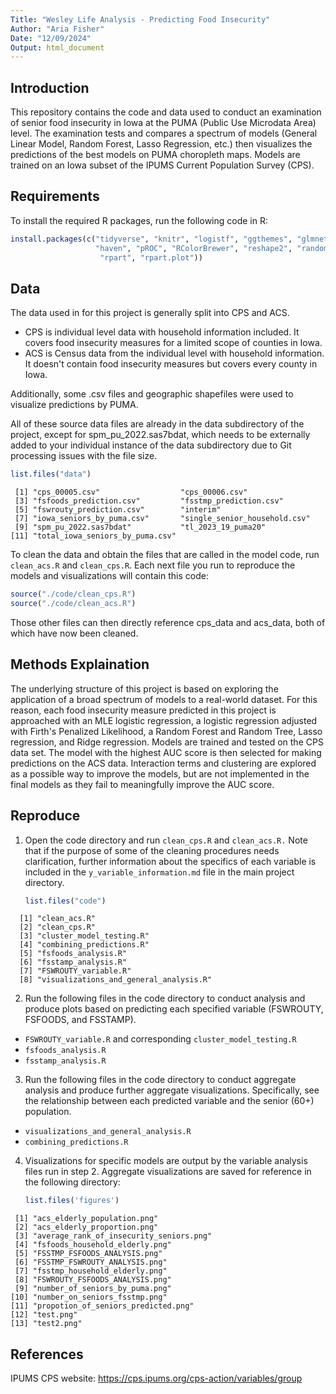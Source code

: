 ```yaml
---
Title: "Wesley Life Analysis - Predicting Food Insecurity"
Author: "Aria Fisher"
Date: "12/09/2024"
Output: html_document
---
```


## Introduction
This repository contains the code and data used to conduct an examination of senior food insecurity in Iowa at the PUMA (Public Use Microdata Area) level. The examination tests and compares a spectrum of models (General Linear Model, Random Forest, Lasso Regression, etc.) then visualizes the predictions of the best models on PUMA choropleth maps. Models are trained on an Iowa subset of the IPUMS Current Population Survey (CPS).

## Requirements
To install the required R packages, run the following code in R:


```r
install.packages(c("tidyverse", "knitr", "logistf", "ggthemes", "glmnet",
                   "haven", "pROC", "RColorBrewer", "reshape2", "randomForest", "sf",
                    "rpart", "rpart.plot"))

```

## Data

The data used in for this project is generally split into CPS and ACS.
- CPS is individual level data with household information included. It covers food insecurity measures for a limited scope of counties in Iowa.
- ACS is Census data from the individual level with household information. It doesn't contain food insecurity measures but covers every county in Iowa.

Additionally, some .csv files and geographic shapefiles were used to visualize predictions by PUMA.

All of these source data files are already in the data subdirectory of the project, except for spm_pu_2022.sas7bdat, which needs to be externally added to your individual instance of the data subdirectory due to Git processing issues with the file size.

```r
list.files("data")
```

```
 [1] "cps_00005.csv"                  "cps_00006.csv"                 
 [3] "fsfoods_prediction.csv"         "fsstmp_prediction.csv"         
 [5] "fswrouty_prediction.csv"        "interim"                       
 [7] "iowa_seniors_by_puma.csv"       "single_senior_household.csv"   
 [9] "spm_pu_2022.sas7bdat"           "tl_2023_19_puma20"             
[11] "total_iowa_seniors_by_puma.csv"
```
To clean the data and obtain the files that are called in the model code, run `clean_acs.R` and `clean_cps.R`.
Each next file you run to reproduce the models and visualizations will contain this code:

```r
source("./code/clean_cps.R")
source("./code/clean_acs.R")
```
Those other files can then directly reference cps_data and acs_data, both of which have now been cleaned.

## Methods Explaination
The underlying structure of this project is based on exploring the application of a broad spectrum of models to a real-world dataset. For this reason, each food insecurity measure predicted in this project is approached with an MLE logistic regression, a logistic regression adjusted with Firth's Penalized Likelihood, a Random Forest and Random Tree, Lasso regression, and Ridge regression. Models are trained and tested on the CPS data set. The model with the highest AUC score is then selected for making predictions on the ACS data. Interaction terms and clustering are explored as a possible way to improve the models, but are not implemented in the final models as they fail to meaningfully improve the AUC score.

## Reproduce
1. Open the code directory and run `clean_cps.R` and `clean_acs.R.` Note that if the purpose of some of the cleaning procedures needs clarification, further information about the specifics of each variable is included in the `y_variable_information.md` file in the main project directory.
   ```r
   list.files("code")
   ```
   
```
  [1] "clean_acs.R"                          
  [2] "clean_cps.R"                          
  [3] "cluster_model_testing.R"              
  [4] "combining_predictions.R"              
  [5] "fsfoods_analysis.R"                   
  [6] "fsstamp_analysis.R"                   
  [7] "FSWROUTY_variable.R"                  
  [8] "visualizations_and_general_analysis.R"
```
   
2. Run the following files in the code directory to conduct analysis and produce plots based on predicting each specified variable (FSWROUTY, FSFOODS, and FSSTAMP).
  * `FSWROUTY_variable.R` and corresponding `cluster_model_testing.R`
  * `fsfoods_analysis.R`
  * `fsstamp_analysis.R`
    
3.  Run the following files in the code directory to conduct aggregate analysis and produce further aggregate visualizations.
    Specifically, see the relationship between each predicted variable and the senior (60+) population.
  * `visualizations_and_general_analysis.R`
  * `combining_predictions.R`

4. Visualizations for specific models are output by the variable analysis files run in step 2. Aggregate visualizations are saved for reference in the following directory:
   ```r
   list.files('figures')
   ```
  ```
   [1] "acs_elderly_population.png"            
   [2] "acs_elderly_proportion.png"            
   [3] "average_rank_of_insecurity_seniors.png"
   [4] "fsfoods_household_elderly.png"         
   [5] "FSSTMP_FSFOODS_ANALYSIS.png"           
   [6] "FSSTMP_FSWROUTY_ANALYSIS.png"          
   [7] "fsstmp_household_elderly.png"          
   [8] "FSWROUTY_FSFOODS_ANALYSIS.png"         
   [9] "number_of_seniors_by_puma.png"         
  [10] "number_on_seniors_fsstmp.png"          
  [11] "propotion_of_seniors_predicted.png"    
  [12] "test.png"                              
  [13] "test2.png"
  ```
## References
IPUMS CPS website: https://cps.ipums.org/cps-action/variables/group
